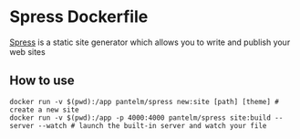 Spress Dockerfile
=================

[Spress](http://spress.yosymfony.com/) is a static site generator which allows you to write and publish your web sites

How to use
----------

```
docker run -v $(pwd):/app pantelm/spress new:site [path] [theme] # create a new site
docker run -v $(pwd):/app -p 4000:4000 pantelm/spress site:build --server --watch # launch the built-in server and watch your file
```
